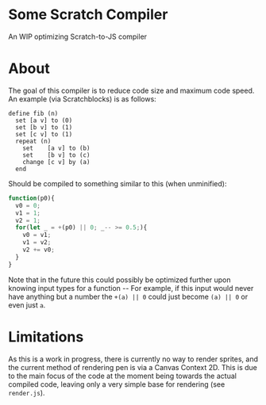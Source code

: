 # Some Scratch Compiler
An WIP optimizing Scratch-to-JS compiler

# About
The goal of this compiler is to reduce code size and maximum code speed.
An example (via Scratchblocks) is as follows:
```
define fib (n)
  set [a v] to (0)
  set [b v] to (1)
  set [c v] to (1)
  repeat (n)
    set    [a v] to (b)
    set    [b v] to (c)
    change [c v] by (a)
  end
```
Should be compiled to something similar to this (when unminified):
```js
function(p0){
  v0 = 0;
  v1 = 1;
  v2 = 1;
  for(let _ = +(p0) || 0; _-- >= 0.5;){
    v0 = v1;
    v1 = v2;
    v2 += v0;
  }
}
```
Note that in the future this could possibly be optimized further upon knowing input types for a function -- For example, if this input would never have anything but a number the `+(a) || 0` could just become `(a) || 0` or even just `a`.

# Limitations
As this is a work in progress, there is currently no way to render sprites, and the current method of rendering pen is via a Canvas Context 2D. This is due to the main focus of the code at the moment being towards the actual compiled code, leaving only a very simple base for rendering (see `render.js`).
